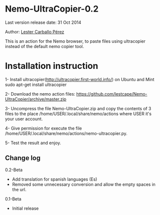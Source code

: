 Nemo-UltraCopier-0.2
==============

Last version release date: 31 Oct 2014

Author: [Lester Carballo Pérez](https://github.com/lestcape)


This is an action for the Nemo browser, to paste files using ultracopier instead of the default nemo copier tool.


Installation instruction
==============

1- Install ultracopier(http://ultracopier.first-world.info/) on Ubuntu and Mint sudo apt-get install ultracopier

2- Download the nemo action files: https://github.com/lestcape/Nemo-UltraCopier/archive/master.zip

3- Uncompress the file Nemo-UltraCopier.zip and copy the contents of 3  files to the place /home/USER/.local/share/nemo/actions where USER it's your user account.

4- Give permission for execute the file /home/USER/.local/share/nemo/actions/nemo-ultracopier.py.

5- Test the result and enjoy.


Change log
--------------
0.2-Beta
  - Add translation for spanish languages (Es)
  - Removed some unnecessary conversion and allow the empty spaces in the url.

0.1-Beta
  - Initial release



